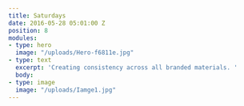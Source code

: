 ```yaml
---
title: Saturdays
date: 2016-05-28 05:01:00 Z
position: 8
modules:
- type: hero
  image: "/uploads/Hero-f6811e.jpg"
- type: text
  excerpt: 'Creating consistency across all branded materials. '
  body: 
- type: image
  image: "/uploads/Iamge1.jpg"
---
```


